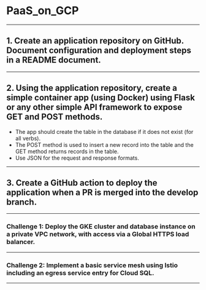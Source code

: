 # PaaS_on_GCP
---
## 1. Create an application repository on GitHub. Document configuration and deployment steps in a README document.
---
## 2. Using the application repository, create a simple container app (using Docker) using Flask or any other simple API framework to expose GET and POST methods.  
- The app should create the table in the database if it does not exist (for all verbs). 
- The POST method is used to insert a new record into the table and the GET method returns records in the table.  
- Use JSON for the request and response formats. 
---
## 3. Create a GitHub action to deploy the application when a PR is merged into the develop branch.
---
### Challenge 1: Deploy the GKE cluster and database instance on a private VPC network, with access via a Global HTTPS load balancer. 
---
### Challenge 2: Implement a basic service mesh using Istio including an egress service entry for Cloud SQL.
---
